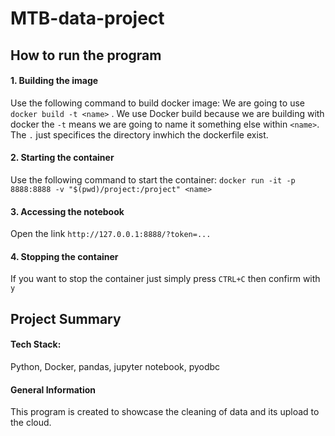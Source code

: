 # MTB-data-project

## How to run the program
  #### 1. Building the image
  Use the following command to build docker image:
  We are going to use `docker build -t <name>` . We use Docker build because we are building with docker the `-t` means we are going to name it something else within `<name>`. The `.` just specifices the directory inwhich the dockerfile exist.

  #### 2. Starting the container
  Use the following command to start the container:
  `docker run -it -p 8888:8888 -v "$(pwd)/project:/project" <name>`
  
  #### 3. Accessing the notebook
  Open the link `http://127.0.0.1:8888/?token=...`

  #### 4. Stopping the container
  If you want to stop the container just simply press `CTRL+C` then confirm with `y`
  
## Project Summary

  #### Tech Stack:
  Python, Docker, pandas, jupyter notebook, pyodbc

  #### General Information
  This program is created to showcase the cleaning of data and its upload to the cloud.
